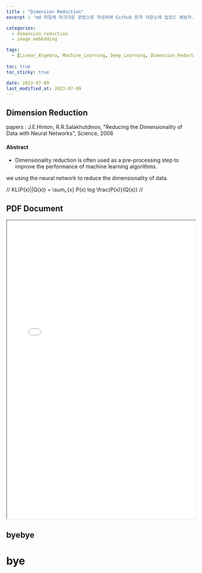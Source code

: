 ```yaml
---
title : "Dimension Reduction"
excerpt : "md 파일에 마크다운 문법으로 작성하여 Github 원격 저장소에 업로드 해보자. 에디터는 Visual Studio code 사용! 로컬 서버에서 확인도 해보자. "

categories: 
  - dimension_reduction
  - image_embedding

tags:
  - [Linear_Algebra, Machine_Learning, Deep_Learning, Dimension_Reduction, Image_Embedding]
  
toc: true
toc_sticky: true

date: 2023-07-09
last_modified_at: 2023-07-09
---
```

## Dimension Reduction

papers : J.E.Hinton, R.R.Salakhutdinov, "Reducing the Dimensionality of Data with Neural Networks", Science, 2006

#### Abstract

- Dimensionality reduction is often used as a pre-processing step to improve the performance of machine learning algorithms.


we using the neural network to reduce the dimensionality of data.

//
KL(P(x)||Q(x)) = \sum_{x} P(x) log \frac{P(x)}{Q(x)}
//

## PDF Document

<iframe src="paper/sne.pdf" width="100%" height="800px">
  <p>Unable to display PDF. Click <a href="paper/sne.pdf">here</a> to download it.</p>
</iframe>

byebye
---
# bye
<a href="paper/sne.pdf" class="image fit"><img src="images/marr_pic.jpg" alt=""></a>
    